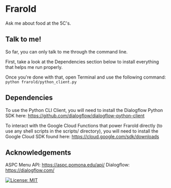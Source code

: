 # Frarold
Ask me about food at the 5C's.

## Talk to me!
So far, you can only talk to me through the command line.

First, take a look at the Dependencies section below to install
everything that helps me run properly.

Once you're done with that, open Terminal and use the following command:
`python frarold/python_client.py`

## Dependencies
To use the Python CLI Client, you will need to install the
Dialogflow Python SDK here: 
https://github.com/dialogflow/dialogflow-python-client

To interact with the Google Cloud Functions that power Frarold directly
(to use any shell scripts in the scripts/ directory),
you will need to install the Google Cloud SDK found here:
https://cloud.google.com/sdk/downloads

## Acknowledgements
ASPC Menu API: https://aspc.pomona.edu/api/
Dialogflow: https://dialogflow.com/

[![License: MIT](https://img.shields.io/badge/License-MIT-yellow.svg)](https://opensource.org/licenses/MIT)
